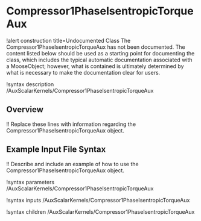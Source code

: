 # Compressor1PhaseIsentropicTorqueAux

!alert construction title=Undocumented Class
The Compressor1PhaseIsentropicTorqueAux has not been documented. The content listed below should be used as a starting point for
documenting the class, which includes the typical automatic documentation associated with a
MooseObject; however, what is contained is ultimately determined by what is necessary to make the
documentation clear for users.

!syntax description /AuxScalarKernels/Compressor1PhaseIsentropicTorqueAux

## Overview

!! Replace these lines with information regarding the Compressor1PhaseIsentropicTorqueAux object.

## Example Input File Syntax

!! Describe and include an example of how to use the Compressor1PhaseIsentropicTorqueAux object.

!syntax parameters /AuxScalarKernels/Compressor1PhaseIsentropicTorqueAux

!syntax inputs /AuxScalarKernels/Compressor1PhaseIsentropicTorqueAux

!syntax children /AuxScalarKernels/Compressor1PhaseIsentropicTorqueAux
